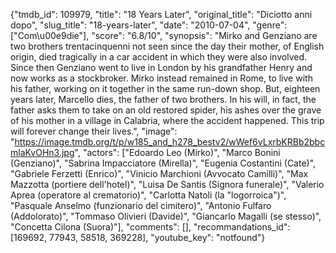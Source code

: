 {"tmdb_id": 109979, "title": "18 Years Later", "original_title": "Diciotto anni dopo", "slug_title": "18-years-later", "date": "2010-07-04", "genre": ["Com\u00e9die"], "score": "6.8/10", "synopsis": "Mirko and Genziano are two brothers trentacinquenni not seen since the day their mother, of English origin, died tragically in a car accident in which they were also involved. Since then Genziano went to live in London by his grandfather Henry and now works as a stockbroker. Mirko instead remained in Rome, to live with his father, working on it together in the same run-down shop. But, eighteen years later, Marcello dies, the father of two brothers. In his will, in fact, the father asks them to take on an old restored spider, his ashes over the grave of his mother in a village in Calabria, where the accident happened. This trip will forever change their lives.", "image": "https://image.tmdb.org/t/p/w185_and_h278_bestv2/wWef6vLxrbKRBb2bbcmlaKvOHn3.jpg", "actors": ["Edoardo Leo (Mirko)", "Marco Bonini (Genziano)", "Sabrina Impacciatore (Mirella)", "Eugenia Costantini (Cate)", "Gabriele Ferzetti (Enrico)", "Vinicio Marchioni (Avvocato Camilli)", "Max Mazzotta (portiere dell'hotel)", "Luisa De Santis (Signora funerale)", "Valerio Aprea (operatore al crematorio)", "Carlotta Natoli (la \"logorroica\")", "Pasquale Anselmo (funzionario del cimitero)", "Antonio Fulfaro (Addolorato)", "Tommaso Olivieri (Davide)", "Giancarlo Magalli (se stesso)", "Concetta Cilona (Suora)"], "comments": [], "recommandations_id": [169692, 77943, 58518, 369228], "youtube_key": "notfound"}